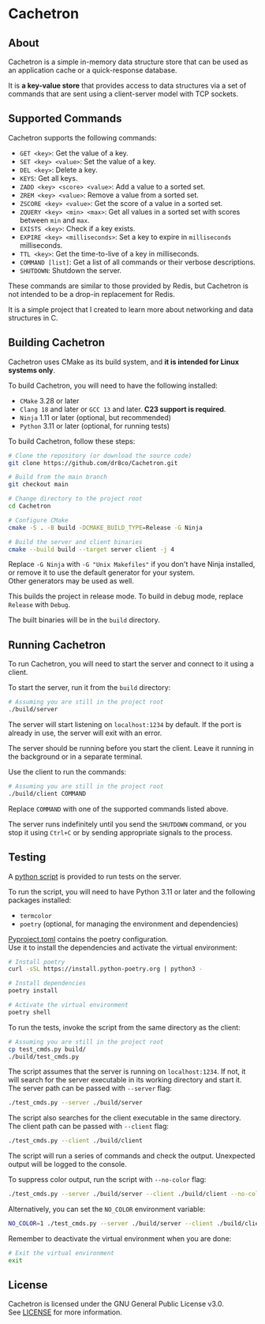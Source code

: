 # Cachetron

## About

Cachetron is a simple in-memory data structure store that can be used as
an application cache or a quick-response database.

It is **a key-value store** that provides access to data structures via
a set of commands that are sent using a client-server model with TCP sockets.

## Supported Commands

Cachetron supports the following commands:

- `GET <key>`: Get the value of a key.
- `SET <key> <value>`: Set the value of a key.
- `DEL <key>`: Delete a key.
- `KEYS`: Get all keys.
- `ZADD <key> <score> <value>`: Add a value to a sorted set.
- `ZREM <key> <value>`: Remove a value from a sorted set.
- `ZSCORE <key> <value>`: Get the score of a value in a sorted set.
- `ZQUERY <key> <min> <max>`: Get all values in a sorted set with scores between `min` and `max`.
- `EXISTS <key>`: Check if a key exists.
- `EXPIRE <key> <milliseconds>`: Set a key to expire in `milliseconds` milliseconds.
- `TTL <key>`: Get the time-to-live of a key in milliseconds.
- `COMMAND [list]`: Get a list of all commands or their verbose descriptions.
- `SHUTDOWN`: Shutdown the server.

These commands are similar to those provided by Redis, but Cachetron is not
intended to be a drop-in replacement for Redis.

It is a simple project that I created to learn more about networking and data structures in C.

## Building Cachetron

Cachetron uses CMake as its build system, and **it is intended for Linux systems only**.

To build Cachetron, you will need to have the following installed:

- `CMake` 3.28 or later
- `Clang 18` and later or `GCC 13` and later. **C23 support is required**.
- `Ninja` 1.11 or later (optional, but recommended)
- `Python` 3.11 or later (optional, for running tests)

To build Cachetron, follow these steps:

```bash
# Clone the repository (or download the source code)
git clone https://github.com/dr8co/Cachetron.git

# Build from the main branch
git checkout main

# Change directory to the project root
cd Cachetron

# Configure CMake
cmake -S . -B build -DCMAKE_BUILD_TYPE=Release -G Ninja

# Build the server and client binaries
cmake --build build --target server client -j 4
```

Replace `-G Ninja` with `-G "Unix Makefiles"` if you don't have Ninja installed,
or remove it to use the default generator for your system.\
Other generators may be used as well.

This builds the project in release mode. To build in debug mode, replace `Release` with `Debug`.

The built binaries will be in the `build` directory.

## Running Cachetron

To run Cachetron, you will need to start the server and connect to it using a client.

To start the server, run it from the `build` directory:

```bash
# Assuming you are still in the project root
./build/server
```

The server will start listening on `localhost:1234` by default.
If the port is already in use, the server will exit with an error.

The server should be running before you start the client.
Leave it running in the background or in a separate terminal.

Use the client to run the commands:

```bash
# Assuming you are still in the project root
./build/client COMMAND
```

Replace `COMMAND` with one of the supported commands listed above.

The server runs indefinitely until you send the `SHUTDOWN` command,
or you stop it using `Ctrl+C` or by sending appropriate signals to the process.

## Testing

A [python script](./test_cmds.py) is provided to run tests on the server.

To run the script, you will need to have Python 3.11 or later
and the following packages installed:

- `termcolor`
- `poetry` (optional, for managing the environment and dependencies)

[Pyproject.toml](./pyproject.toml) contains the poetry configuration.\
Use it to install the dependencies and activate the virtual environment:

```bash
# Install poetry
curl -sSL https://install.python-poetry.org | python3 -

# Install dependencies
poetry install

# Activate the virtual environment
poetry shell
```

To run the tests, invoke the script from the same directory as the client:

```bash
# Assuming you are still in the project root
cp test_cmds.py build/
./build/test_cmds.py
```

The script assumes that the server is running on `localhost:1234`.
If not, it will search for the server executable in its 
working directory and start it.\
The server path can be passed with `--server` flag:

```bash
./test_cmds.py --server ./build/server
```

The script also searches for the client executable in the same directory.\
The client path can be passed with `--client` flag:

```bash
./test_cmds.py --client ./build/client
```

The script will run a series of commands and check the output.
Unexpected output will be logged to the console.

To suppress color output, run the script with `--no-color` flag:

```bash
./test_cmds.py --server ./build/server --client ./build/client --no-color
```

Alternatively, you can set the `NO_COLOR` environment variable:

```bash
NO_COLOR=1 ./test_cmds.py --server ./build/server --client ./build/client
```

Remember to deactivate the virtual environment when you are done:

```bash
# Exit the virtual environment
exit
```

## License

Cachetron is licensed under the GNU General Public License v3.0.\
See [LICENSE](./LICENSE) for more information.
